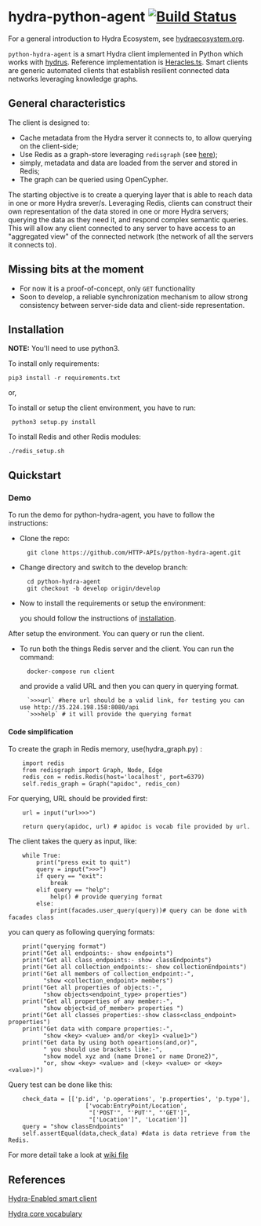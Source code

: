 # hydra-python-agent [![Build Status](https://travis-ci.com/HTTP-APIs/python-hydra-agent.svg?branch=master)](https://travis-ci.com/HTTP-APIs/python-hydra-agent)

For a general introduction to Hydra Ecosystem, see [hydraecosystem.org](http://hydraecosystem.org).

`python-hydra-agent` is a smart Hydra client implemented in Python which works with [hydrus](https://github.com/HTTP-APIs/hydrus). Reference implementation is [Heracles.ts](https://github.com/HydraCG/Heracles.ts). Smart clients are generic automated clients that establish resilient connected data networks leveraging knowledge graphs.

## General characteristics

The client is designed to:
* Cache metadata from the Hydra server it connects to, to allow querying on the client-side;
* Use Redis as a graph-store leveraging `redisgraph` (see [here](https://oss.redislabs.com/redisgraph/));
* simply, metadata and data are loaded from the server and stored in Redis;
* The graph can be queried using OpenCypher.

The starting objective is to create a querying layer that is able to reach data in one or more Hydra srever/s. Leveraging Redis, clients can construct their own representation of the data stored in one or more Hydra servers; querying the data as they need it, and respond complex semantic queries. This will allow any client connected to any server to have access to an "aggregated view" of the connected network (the network of all the servers it connects to). 

## Missing bits at the moment
* For now it is a proof-of-concept, only `GET` functionality
* Soon to develop, a reliable synchronization mechanism to allow strong consistency between server-side data and client-side representation.

## Installation

**NOTE:** You'll need to use python3.

To install only requirements:
   
    pip3 install -r requirements.txt

or,

To install or setup the client environment, you have to run:

     python3 setup.py install


To install Redis and other Redis modules:

    ./redis_setup.sh

## Quickstart

### Demo

To run the demo for python-hydra-agent, you have to follow the instructions:

* Clone the repo:

        git clone https://github.com/HTTP-APIs/python-hydra-agent.git
    
* Change directory and switch to the develop branch:

        cd python-hydra-agent
        git checkout -b develop origin/develop

* Now to install the requirements or setup the environment:

    you should follow the instructions of [installation](#installation).

After setup the environment. You can query or run the client.

* To run both the things Redis server and the client. You can run the command:
    
        docker-compose run client


    and provide a valid URL and then you can query in querying format.

        `>>>url` #here url should be a valid link, for testing you can use http://35.224.198.158:8080/api
        `>>>help` # it will provide the querying format

#### Code simplification

To create the graph in Redis memory, use(hydra_graph.py) :
```
    import redis
    from redisgraph import Graph, Node, Edge
    redis_con = redis.Redis(host='localhost', port=6379)
    self.redis_graph = Graph("apidoc", redis_con)
```

For querying, URL should be provided first:

```
    url = input("url>>>")
    
    return query(apidoc, url) # apidoc is vocab file provided by url.
```

The client takes the query as input, like:

```
    while True:
        print("press exit to quit")
        query = input(">>>")
        if query == "exit":
            break
        elif query == "help":
            help() # provide querying format
        else:
            print(facades.user_query(query))# query can be done with facades class
```

you can query as following querying formats:

```
    print("querying format")
    print("Get all endpoints:- show endpoints")
    print("Get all class_endpoints:- show classEndpoints")
    print("Get all collection_endpoints:- show collectionEndpoints")
    print("Get all members of collection_endpoint:-",
          "show <collection_endpoint> members")
    print("Get all properties of objects:-",
          "show objects<endpoint_type> properties")
    print("Get all properties of any member:-",
          "show object<id_of_member> properties ")
    print("Get all classes properties:-show class<class_endpoint> properties")
    print("Get data with compare properties:-",
          "show <key> <value> and/or <key1> <value1>")
    print("Get data by using both opeartions(and,or)",
          " you should use brackets like:-",
          "show model xyz and (name Drone1 or name Drone2)",
          "or, show <key> <value> and (<key> <value> or <key> <value>)")

```

Query test can be done like this:

```
    check_data = [['p.id', 'p.operations', 'p.properties', 'p.type'],
                      ['vocab:EntryPoint/Location', 
                       "['POST'", "'PUT'", "'GET']", 
                       "['Location']", 'Location']]
    query = "show classEndpoints"
    self.assertEqual(data,check_data) #data is data retrieve from the Redis.
```

For more detail take a look at [wiki file](https://github.com/HTTP-APIs/http-apis.github.io/blob/master/hydra-agent-redis-graph.md)

References
----------

[Hydra-Enabled smart client](http://www.hydra-cg.com/)

[Hydra core vocabulary](http://www.hydra-cg.com/spec/latest/core/)


